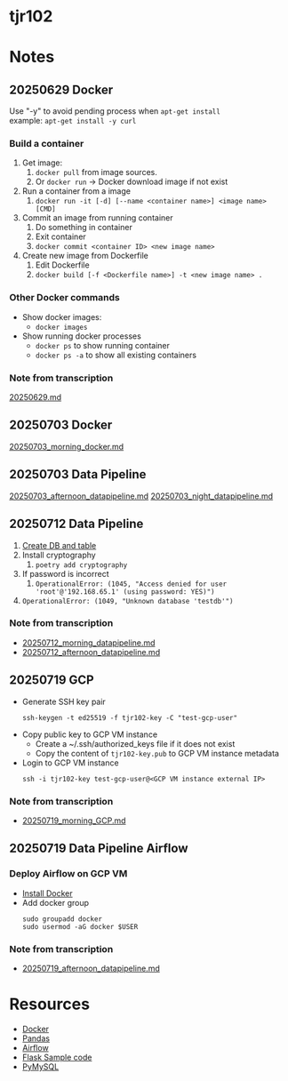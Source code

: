 # tjr102

# Notes
## 20250629 Docker
Use "-y" to avoid pending process when `apt-get install` \
example: `apt-get install -y curl`

### Build a container
1. Get image:
   1. `docker pull` from image sources.
   2. Or `docker run` -> Docker download image if not exist
2. Run a container from a image
   1. `docker run -it [-d] [--name <container name>] <image name> [CMD]`
3. Commit an image from running container
   1. Do something in container
   2. Exit container
   3. `docker commit <container ID> <new image name>`
4. Create new image from Dockerfile
   1. Edit Dockerfile
   2. `docker build [-f <Dockerfile name>] -t <new image name> .`

### Other Docker commands
- Show docker images:
  - `docker images`
- Show running docker processes
  - `docker ps` to show running container
  - `docker ps -a` to show all existing containers

### Note from transcription
[20250629.md](note/20250629.md)

## 20250703 Docker
[20250703_morning_docker.md](note/20250703_morning_docker.md)

## 20250703 Data Pipeline
[20250703_afternoon_datapipeline.md](note/20250703_afternoon_datapipeline.md)
[20250703_night_datapipeline.md](note/20250703_night_datapipeline.md)

## 20250712 Data Pipeline
1. [Create DB and table](https://github.com/uuboyscy/basic_python_course/blob/master/part15_dbConnection/01_executeSQL_INSERT.ipynb)
2. Install cryptography
   1. `poetry add cryptography`
3. If password is incorrect
   1. `OperationalError: (1045, "Access denied for user 'root'@'192.168.65.1' (using password: YES)")`
4. `OperationalError: (1049, "Unknown database 'testdb'")`

### Note from transcription
- [20250712_morning_datapipeline.md](note/20250712_morning_datapipeline.md)
- [20250712_afternoon_datapipeline.md](note/20250712_afternoon_datapipeline.md)

## 20250719 GCP
- Generate SSH key pair
   ```
   ssh-keygen -t ed25519 -f tjr102-key -C "test-gcp-user"
   ```
- Copy public key to GCP VM instance
  - Create a ~/.ssh/authorized_keys file if it does not exist
  - Copy the content of `tjr102-key.pub` to GCP VM instance metadata
- Login to GCP VM instance
   ```
   ssh -i tjr102-key test-gcp-user@<GCP VM instance external IP>
   ```

### Note from transcription
- [20250719_morning_GCP.md](note/20250719_morning_GCP.md)


## 20250719 Data Pipeline Airflow

### Deploy Airflow on GCP VM

- [Install Docker](https://docs.docker.com/engine/install/ubuntu/#install-using-the-repository)
- Add docker group
  ```
  sudo groupadd docker
  sudo usermod -aG docker $USER
  ```

### Note from transcription
- [20250719_afternoon_datapipeline.md](note/20250719_afternoon_datapipeline.md)


# Resources
- [Docker](https://docs.uuboyscy.dev/docs/category/docker-tutorial)
- [Pandas](https://docs.uuboyscy.dev/docs/category/pandas-tutorial)
- [Airflow](https://docs.uuboyscy.dev/docs/Orchestration/AirFlow/)
- [Flask Sample code](https://github.com/uuboyscy/flask_course)
- [PyMySQL](https://github.com/uuboyscy/basic_python_course/tree/master/part15_dbConnection)
